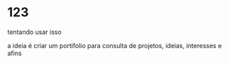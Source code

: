 # 123
tentando usar isso

a ideia é criar um portifolio para consulta de projetos, ideias, interesses e afins


